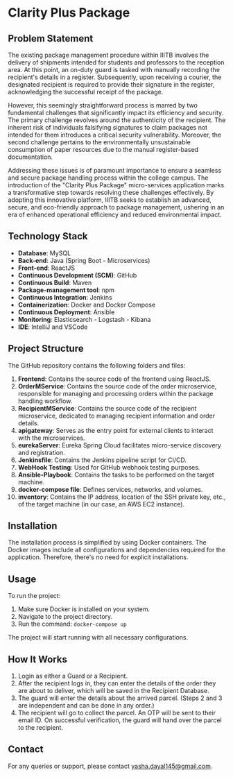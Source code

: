 # Clarity Plus Package

## Problem Statement

The existing package management procedure within IIITB involves the delivery of shipments intended for students and professors to the reception area. At this point, an on-duty guard is tasked with manually recording the recipient's details in a register. Subsequently, upon receiving a courier, the designated recipient is required to provide their signature in the register, acknowledging the successful receipt of the package.

However, this seemingly straightforward process is marred by two fundamental challenges that significantly impact its efficiency and security. The primary challenge revolves around the authenticity of the recipient. The inherent risk of individuals falsifying signatures to claim packages not intended for them introduces a critical security vulnerability. Moreover, the second challenge pertains to the environmentally unsustainable consumption of paper resources due to the manual register-based documentation.

Addressing these issues is of paramount importance to ensure a seamless and secure package handling process within the college campus. The introduction of the "Clarity Plus Package" micro-services application marks a transformative step towards resolving these challenges effectively. By adopting this innovative platform, IIITB seeks to establish an advanced, secure, and eco-friendly approach to package management, ushering in an era of enhanced operational efficiency and reduced environmental impact.

## Technology Stack

- **Database**: MySQL
- **Back-end**: Java (Spring Boot - Microservices)
- **Front-end**: ReactJS
- **Continuous Development (SCM)**: GitHub
- **Continuous Build**: Maven
- **Package-management tool**: npm
- **Continuous Integration**: Jenkins
- **Containerization**: Docker and Docker Compose
- **Continuous Deployment**: Ansible
- **Monitoring**: Elasticsearch - Logstash - Kibana
- **IDE**: IntelliJ and VSCode

## Project Structure

The GitHub repository contains the following folders and files:

1. **Frontend**: Contains the source code of the frontend using ReactJS.
2. **OrderMService**: Contains the source code of the order microservice, responsible for managing and processing orders within the package handling workflow.
3. **RecipientMService**: Contains the source code of the recipient microservice, dedicated to managing recipient information and order details.
4. **apigateway**: Serves as the entry point for external clients to interact with the microservices.
5. **eurekaServer**: Eureka Spring Cloud facilitates micro-service discovery and registration.
6. **Jenkinsfile**: Contains the Jenkins pipeline script for CI/CD.
7. **WebHook Testing**: Used for GitHub webhook testing purposes.
8. **Ansible-Playbook**: Contains the tasks to be performed on the target machine.
9. **docker-compose file**: Defines services, networks, and volumes.
10. **inventory**: Contains the IP address, location of the SSH private key, etc., of the target machine (in our case, an AWS EC2 instance).

## Installation

The installation process is simplified by using Docker containers. The Docker images include all configurations and dependencies required for the application. Therefore, there's no need for explicit installations.

## Usage

To run the project:

1. Make sure Docker is installed on your system.
2. Navigate to the project directory.
3. Run the command: `docker-compose up`

The project will start running with all necessary configurations.

## How It Works

1. Login as either a Guard or a Recipient.
2. After the recipient logs in, they can enter the details of the order they are about to deliver, which will be saved in the Recipient Database.
3. The guard will enter the details about the arrived parcel. (Steps 2 and 3 are independent and can be done in any order.)
4. The recipient will go to collect the parcel. An OTP will be sent to their email ID. On successful verification, the guard will hand over the parcel to the recipient.

## Contact

For any queries or support, please contact [yasha.dayal145@gmail.com](mailto:yasha.dayal145@gmail.com).
